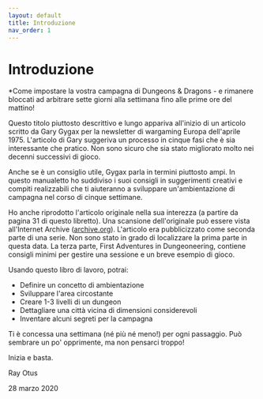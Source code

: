 ```yaml
---
layout: default
title: Introduzione
nav_order: 1
---
```

# Introduzione
*Come impostare la vostra campagna di Dungeons & Dragons - e rimanere bloccati ad arbitrare sette giorni alla settimana fino alle prime ore del mattino!

Questo titolo piuttosto descrittivo e lungo appariva all'inizio di un articolo scritto da Gary Gygax per la newsletter di wargaming Europa dell'aprile 1975. L'articolo di Gary suggeriva un processo in cinque fasi che è sia interessante che pratico. Non sono sicuro che sia stato migliorato molto nei decenni successivi di gioco.

Anche se è un consiglio utile, Gygax parla in termini piuttosto ampi. In questo manualetto ho suddiviso i suoi consigli in suggerimenti creativi e compiti realizzabili che ti aiuteranno a sviluppare un'ambientazione di campagna nel corso di cinque settimane.

Ho anche riprodotto l'articolo originale nella sua interezza (a partire da pagina 31 di questo libretto). Una scansione dell'originale può essere vista all'Internet Archive ([archive.org](https://archive.org/details/Europa_6-8-1975-04/page/n19)). L'articolo era pubblicizzato come seconda parte di una serie. Non sono stato in grado di localizzare la prima parte in questa data. La terza parte, First Adventures in Dungeoneering, contiene consigli minimi per gestire una sessione e un breve esempio di gioco.

Usando questo libro di lavoro, potrai:
- Definire un concetto di ambientazione
- Sviluppare l'area circostante
- Creare 1-3 livelli di un dungeon
- Dettagliare una città vicina di dimensioni considerevoli
- Inventare alcuni segreti per la campagna

Ti è concessa una settimana (né più né meno!) per ogni passaggio. Può sembrare un po' opprimente, ma non pensarci troppo!

Inizia e basta.

Ray Otus

28 marzo 2020